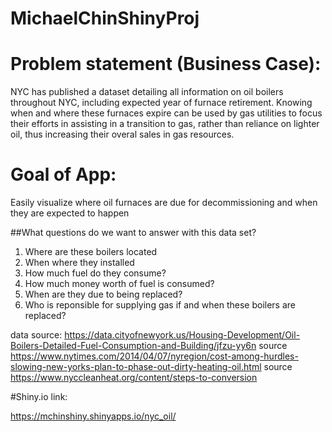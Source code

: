 # MichaelChinShinyProj

# Problem statement (Business Case):
NYC has published a dataset detailing all information on oil boilers throughout NYC, including expected year of furnace retirement. 
Knowing when and where these furnaces expire can be used by gas utilities to focus their efforts in assisting in a transition to gas, rather than reliance on lighter oil, thus increasing their overal sales in gas resources. 

# Goal of App:
Easily visualize where oil furnaces are due for decommissioning and when they are expected to happen

##What questions do we want to answer with this data set?
1. Where are these boilers located
2. When where they installed
3. How much fuel do they consume?
4. How much money worth of fuel is consumed?
5. When are they due to being replaced?
6. Who is reponsible for supplying gas if and when these boilers are replaced?


data source: https://data.cityofnewyork.us/Housing-Development/Oil-Boilers-Detailed-Fuel-Consumption-and-Building/jfzu-yy6n
source https://www.nytimes.com/2014/04/07/nyregion/cost-among-hurdles-slowing-new-yorks-plan-to-phase-out-dirty-heating-oil.html
source https://www.nyccleanheat.org/content/steps-to-conversion


#Shiny.io link: 

 https://mchinshiny.shinyapps.io/nyc_oil/
